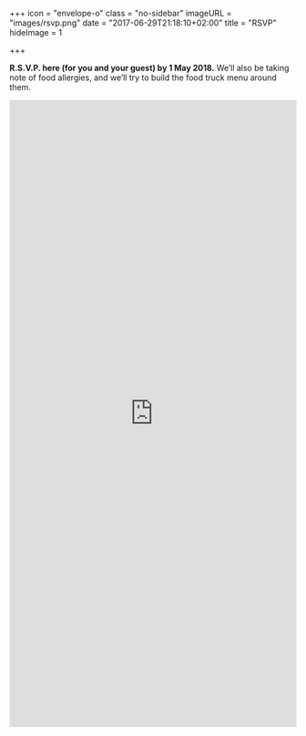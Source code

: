 +++
icon = "envelope-o"
class = "no-sidebar"
imageURL = "images/rsvp.png"
date = "2017-06-29T21:18:10+02:00"
title = "RSVP"
hideImage = 1

+++

<!--more-->
**R.S.V.P. here (for you and your guest) by 1 May 2018.** We’ll also be taking note of food allergies, and we’ll try to build the food truck menu around them.

<iframe src="https://docs.google.com/forms/d/e/1FAIpQLSfhEMH3qh40zPV-fXqhwNjK-6DkYFZ1pDg3nm-4njZN6OvAvQ/viewform?embedded=true" width="100%" height="1100px" frameborder="0" marginheight="0" marginwidth="0">Loading...</iframe>
